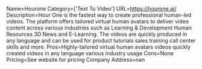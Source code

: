 Name=Hourone
Category=['Text To Video']
URL=https://hourone.ai/
Description=Hour One is the fastest way to create professional human-led videos. The platform offers tailored virtual human avatars to deliver video content across various industries such as Learning & Development Human Resources 3D News and E-Learning. The videos are quickly produced in any language and can be used for product tutorials sales training call center skills and more.
Pros=Highly-tailored virtual human avatars videos quickly created videos in any language various industry usage
Cons=None
Pricing=See website for pricing
Company Address=nan
